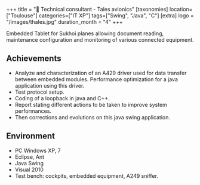 +++
title = "🛬 Technical consultant - Tales avionics"
[taxonomies]
location=["Toulouse"]
categories=["IT XP"]
tags=["Swing", "Java", "C"]
[extra]
logo = "/images/thales.jpg"
duration_month = "4"
+++

Embedded Tablet for Sukhoi planes allowing document reading, maintenance configuration and monitoring of various connected equipment.

<!-- more -->

## Achievements

- Analyze and characterization of an A429 driver used for data transfer between embedded modules. Performance optimization for a java application using this driver.
- Test protocol setup.
- Coding of a loopback in java and C++.
- Report stating different actions to be taken to improve system performances.
- Then corrections and evolutions on this java swing application.

## Environment

- PC Windows XP, 7
- Eclipse, Ant
- Java Swing
- Visual 2010
- Test bench: cockpits, embedded equipment, A249 sniffer.
